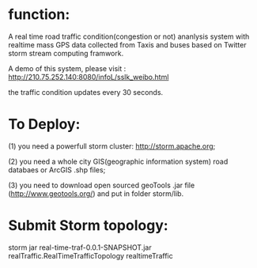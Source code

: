function:
===============

A real time road traffic condition(congestion or not) ananlysis system with realtime mass GPS data collected from Taxis and buses based on Twitter storm stream computing framwork. 

A demo of this system, please visit : http://210.75.252.140:8080/infoL/sslk_weibo.html

the traffic condition updates every 30 seconds.


To Deploy:
====

(1) you need a powerfull storm cluster: http://storm.apache.org;

(2) you need a whole city GIS(geographic information system) road databaes or   ArcGIS .shp files;

(3) you need to download open sourced geoTools .jar file (http://www.geotools.org/) and put in  folder storm/lib.

Submit Storm topology:
====
storm jar real-time-traf-0.0.1-SNAPSHOT.jar  realTraffic.RealTimeTrafficTopology  realtimeTraffic

 
